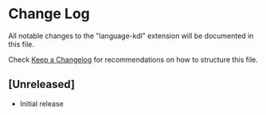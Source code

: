 # Change Log

All notable changes to the "language-kdl" extension will be documented in this file.

Check [Keep a Changelog](http://keepachangelog.com/) for recommendations on how to structure this file.

## [Unreleased]

- Initial release